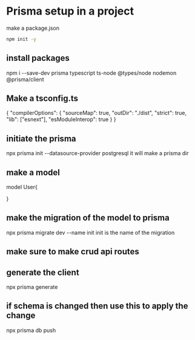 # Prisma setup in a project


make a package.json
```bash
npm init -y
```

## install packages
npm i --save-dev prisma typescript ts-node @types/node nodemon @prisma/client


## Make a tsconfig.ts
{
  "compilerOptions": {
    "sourceMap": true,
    "outDir": "./dist",
    "strict": true,
    "lib": ["esnext"],
    "esModuleInterop": true
  }
}

## initiate the prisma
npx prisma init --datasource-provider postgresql
it will make a prisma dir

## make a model
model User{

}

## make the migration of the model to prisma
npx prisma migrate dev --name init
init is the name of the migration

## make sure to make crud api routes

## generate the client
npx prisma generate

## if schema is changed then use this to apply the change
npx prisma db push




